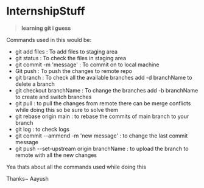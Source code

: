 # InternshipStuff
> **learning git i guess**

Commands used in this would be:


* git add files  : To add files to staging area
* git status    : To check the files in staging area
* git commit -m 'message' : To commit on to local machine
* Git push       : To push the changes to remote repo
* git branch     : To check all the available branches
                  add -d branchName to delete a branch
* git checkout branchName : To change the branches
                          add -b branchName to create and switch branches
* git pull       : to pull the changes from remote
                  there can be merge conflicts while doing this so be sure to solve them
* git rebase origin main : to rebase the commits of main branch to your branch
* git log        : to check logs
* git commit --ammend -m 'new message' : to change the last commit message
* git push --set-upstream origin branchName : to upload the branch to remote with all the new changes


Yea thats about all the commands used while doing this

Thanks~
Aayush
